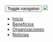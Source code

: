 <nav class="navbar navbar-default">
  <div class="container-fluid">
    <div class="container">
      <div class="navbar-header">
        <button type="button" class="navbar-toggle collapsed" data-toggle="collapse" data-target="#bs-example-navbar-collapse-1" aria-expanded="false">
          <span class="sr-only">Toggle navigation</span>
          <span class="icon-bar"></span>
          <span class="icon-bar"></span>
          <span class="icon-bar"></span>
        </button>
        <a class="navbar-brand" href="/">
          <img src="{{ site.baseurl }}/img/logo-jetty.svg">
        </a>
      </div>
      <div class="collapse navbar-collapse" id="bs-example-navbar-collapse-1">
        <ul class="nav navbar-nav navbar-right">
          <li><a href="{{site.baseurl}}/">Inicio</a></li>
          <li><a href="{{site.baseurl}}/beneficios">Beneficios</a></li>
          <li><a href="{{site.baseurl}}/organizaciones">Organizaciones</a></li>
          <!-- <li><a href="{{site.baseurl}}/cobertura">Cobertura</a></li> -->
          <li><a href="{{site.baseurl}}/blog">Noticias</a></li>
        </ul>
      </div>
    </div>
  </div>
</nav>
